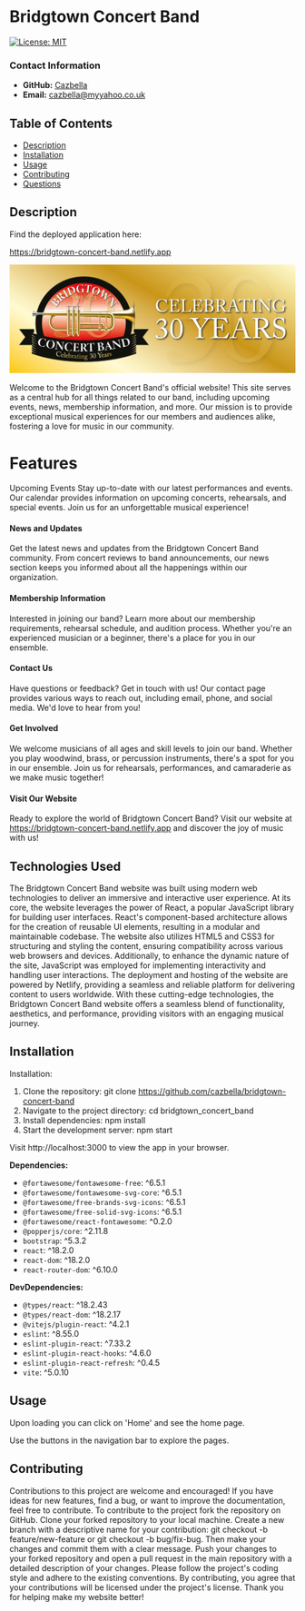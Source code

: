 
  # Bridgtown Concert Band

[![License: MIT](https://img.shields.io/badge/License-MIT-yellow.svg)](https://opensource.org/licenses/MIT)

### Contact Information
- **GitHub:** [Cazbella](https://github.com/Cazbella)
- **Email:** cazbella@myyahoo.co.uk



## Table of Contents
- [Description](#description)
- [Installation](#installation)
- [Usage](#usage)
- [Contributing](#contributing)
- [Questions](#questions)


## Description

Find the deployed application here: 

https://bridgtown-concert-band.netlify.app

![Banner](./src/assets/images/30-years-banner.jpeg)

Welcome to the Bridgtown Concert Band's official website! This site serves as a central hub for all things related to our band, including upcoming events, news, membership information, and more. Our mission is to provide exceptional musical experiences for our members and audiences alike, fostering a love for music in our community.

# Features

Upcoming Events
Stay up-to-date with our latest performances and events. Our calendar provides information on upcoming concerts, rehearsals, and special events. Join us for an unforgettable musical experience!

#### News and Updates
Get the latest news and updates from the Bridgtown Concert Band community. From concert reviews to band announcements, our news section keeps you informed about all the happenings within our organization.

#### Membership Information
Interested in joining our band? Learn more about our membership requirements, rehearsal schedule, and audition process. Whether you're an experienced musician or a beginner, there's a place for you in our ensemble.

#### Contact Us
Have questions or feedback? Get in touch with us! Our contact page provides various ways to reach out, including email, phone, and social media. We'd love to hear from you!

#### Get Involved

We welcome musicians of all ages and skill levels to join our band. Whether you play woodwind, brass, or percussion instruments, there's a spot for you in our ensemble. Join us for rehearsals, performances, and camaraderie as we make music together!

#### Visit Our Website

Ready to explore the world of Bridgtown Concert Band? Visit our website at https://bridgtown-concert-band.netlify.app and discover the joy of music with us!

## Technologies Used

The Bridgtown Concert Band website was built using modern web technologies to deliver an immersive and interactive user experience. At its core, the website leverages the power of React, a popular JavaScript library for building user interfaces. React's component-based architecture allows for the creation of reusable UI elements, resulting in a modular and maintainable codebase. The website also utilizes HTML5 and CSS3 for structuring and styling the content, ensuring compatibility across various web browsers and devices. Additionally, to enhance the dynamic nature of the site, JavaScript was employed for implementing interactivity and handling user interactions. The deployment and hosting of the website are powered by Netlify, providing a seamless and reliable platform for delivering content to users worldwide. With these cutting-edge technologies, the Bridgtown Concert Band website offers a seamless blend of functionality, aesthetics, and performance, providing visitors with an engaging musical journey.


## Installation
Installation:
1. Clone the repository: git clone https://github.com/cazbella/bridgtown-concert-band
2. Navigate to the project directory: cd bridgtown_concert_band
3. Install dependencies: npm install
4. Start the development server: npm start

Visit http://localhost:3000 to view the app in your browser.

**Dependencies:**
- `@fortawesome/fontawesome-free`: ^6.5.1
- `@fortawesome/fontawesome-svg-core`: ^6.5.1
- `@fortawesome/free-brands-svg-icons`: ^6.5.1
- `@fortawesome/free-solid-svg-icons`: ^6.5.1
- `@fortawesome/react-fontawesome`: ^0.2.0
- `@popperjs/core`: ^2.11.8
- `bootstrap`: ^5.3.2
- `react`: ^18.2.0
- `react-dom`: ^18.2.0
- `react-router-dom`: ^6.10.0

**DevDependencies:**
- `@types/react`: ^18.2.43
- `@types/react-dom`: ^18.2.17
- `@vitejs/plugin-react`: ^4.2.1
- `eslint`: ^8.55.0
- `eslint-plugin-react`: ^7.33.2
- `eslint-plugin-react-hooks`: ^4.6.0
- `eslint-plugin-react-refresh`: ^0.4.5
- `vite`: ^5.0.10


## Usage

Upon loading you can click on 'Home' and see the home page.

Use the buttons in the navigation bar to explore the pages.


## Contributing
Contributions to this project are welcome and encouraged! If you have ideas for new features, find a bug, or want to improve the documentation, feel free to contribute. To contribute to the project fork the repository on GitHub. Clone your forked repository to your local machine. Create a new branch with a descriptive name for your contribution: git checkout -b feature/new-feature or git checkout -b bug/fix-bug. Then make your changes and commit them with a clear message. Push your changes to your forked repository and open a pull request in the main repository with a detailed description of your changes. Please follow the project's coding style and adhere to the existing conventions. By contributing, you agree that your contributions will be licensed under the project's license. Thank you for helping make my website better!
